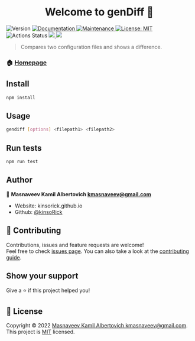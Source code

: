 <h1 align="center">Welcome to genDiff 👋</h1>
<p>
  <img alt="Version" src="https://img.shields.io/badge/version-1.0.0-blue.svg?cacheSeconds=2592000" />
  <a href="https://github.com/kinsoRick/frontend-project-46#readme" target="_blank">
    <img alt="Documentation" src="https://img.shields.io/badge/documentation-yes-brightgreen.svg" />
  </a>
  <a href="https://github.com/kinsoRick/frontend-project-46/graphs/commit-activity" target="_blank">
    <img alt="Maintenance" src="https://img.shields.io/badge/Maintained%3F-yes-green.svg" />
  </a>
  <a href="https://github.com/kinsoRick/frontend-project-46/blob/master/LICENSE" target="_blank">
    <img alt="License: MIT" src="https://img.shields.io/github/license/kinsoRick/frontend-project-46" />
  </a>
  <img alt="Actions Status" src="https://github.com/kinsoRick/frontend-project-46/workflows/hexlet-check/badge.svg"/>
  <a href="https://codeclimate.com/github/kinsoRick/frontend-project-46/maintainability">
    <img src="https://api.codeclimate.com/v1/badges/762da3a4f9d81d79ced3/maintainability"/>
  </a>
  <a href="https://codeclimate.com/github/kinsoRick/frontend-project-46/test_coverage">
    <img src="https://api.codeclimate.com/v1/badges/762da3a4f9d81d79ced3/test_coverage" />
  </a>
</p>

> Compares two configuration files and shows a difference.

### 🏠 [Homepage](https://github.com/kinsoRick/frontend-project-46#readme)

## Install

```sh
npm install
```

## Usage

```sh
gendiff [options] <filepath1> <filepath2>
```

## Run tests

```sh
npm run test
```

## Author

👤 **Masnaveev Kamil Albertovich <kmasnaveev@gmail.com>**

* Website: kinsorick.github.io
* Github: [@kinsoRick](https://github.com/kinsoRick)

## 🤝 Contributing

Contributions, issues and feature requests are welcome!<br />Feel free to check [issues page](https://github.com/kinsoRick/frontend-project-46/issues). You can also take a look at the [contributing guide](https://github.com/kinsoRick/frontend-project-46/blob/master/CONTRIBUTING.md).

## Show your support

Give a ⭐️ if this project helped you!

## 📝 License

Copyright © 2022 [Masnaveev Kamil Albertovich <kmasnaveev@gmail.com>](https://github.com/kinsoRick).<br />
This project is [MIT](https://github.com/kinsoRick/frontend-project-46/blob/master/LICENSE) licensed.
